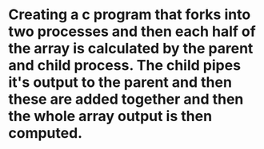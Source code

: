 # Creating a c program that forks into two processes and then each half of the array is calculated by the parent and child process. The child pipes it's output to the parent and then these are added together and then the whole array output is then computed. 
